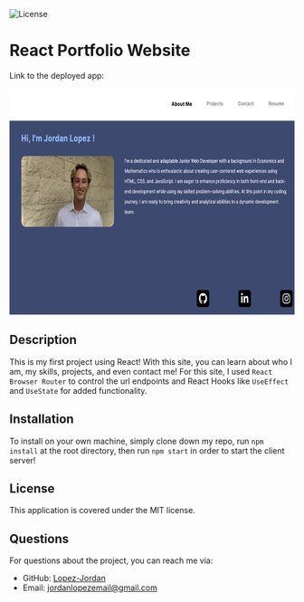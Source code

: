 
![License](https://img.shields.io/badge/license-MIT-brightgreen)

# React Portfolio Website

Link to the deployed app: 

<img src="./public/screenshotNew.png" height="400px">

## Description
This is my first project using React! With this site, you can learn about who I am, my skills, projects, and even contact me!
For this site, I used `React Browser Router` to control the url endpoints and React Hooks like `UseEffect` and `UseState` for added functionality.

## Installation
To install on your own machine, simply clone down my repo, run `npm install` at the root directory, then run `npm start` in order to start the client server!


## License
This application is covered under the MIT license.

## Questions
For questions about the project, you can reach me via:
- GitHub: [Lopez-Jordan](https://github.com/Lopez-Jordan)
- Email: jordanlopezemail@gmail.com
    